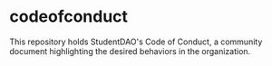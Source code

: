 # codeofconduct
This repository holds StudentDAO's Code of Conduct, a community document highlighting the desired behaviors in the organization.
